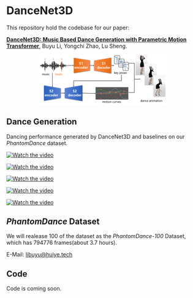 # DanceNet3D

This repository hold the codebase for our paper:

**[DanceNet3D: Music Based Dance Generation with Parametric Motion Transformer](https://arxiv.org/abs/2103.10206)**, Buyu Li, Yongchi Zhao, Lu Sheng.

<p align="center">
    <img src="Resource/overview.png", width=70%>
</p>

## Dance Generation

Dancing performance generated by DanceNet3D and baselines on our *PhantomDance* dataset.

[![Watch the video](https://huiye-tech.github.io/files/YouDingTian.png)](https://huiye-tech.github.io/files/YouDingTian.mp4)

[![Watch the video](https://huiye-tech.github.io/files/StayTonight.png)](https://huiye-tech.github.io/files/StayTonight.mp4)

[![Watch the video](https://huiye-tech.github.io/files/NiZuiZuiZuiZhongYao.png)](https://huiye-tech.github.io/files/NiZuiZuiZuiZhongYao.mp4)

[![Watch the video](https://huiye-tech.github.io/files/MangZhong.png)](https://huiye-tech.github.io/files/MangZhong.mp4)

[![Watch the video](https://huiye-tech.github.io/files/Girls.png)](https://huiye-tech.github.io/files/Girls.mp4)


## *PhantomDance* Dataset

We will realease 100 of the dataset as the *PhantomDance-100* Dataset, which has 794776 frames(about 3.7 hours).

E-Mail: libuyu@huiye.tech

## Code

Code is coming soon.
